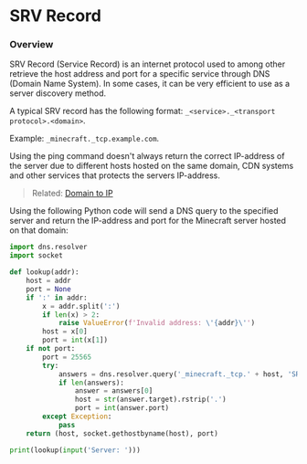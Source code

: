 # SRV Record

### Overview
SRV Record (Service Record) is an internet protocol used to among other retrieve the host address and port for a specific service through DNS (Domain Name System). In some cases, it can be very efficient to use as a server discovery method.

A typical SRV record has the following format: `_<service>._<transport protocol>.<domain>`.

Example: `_minecraft._tcp.example.com`.

Using the ping command doesn't always return the correct IP-address of the server due to different hosts hosted on the same domain, CDN systems and other services that protects the servers IP-address.
> Related: [Domain to IP](https://github.com/wodxgod/Griefing-Methods/blob/master/Discovering/Domain%20to%20IP.md)

Using the following Python code will send a DNS query to the specified server and return the IP-address and port for the Minecraft server hosted on that domain:
```python
import dns.resolver
import socket

def lookup(addr):
    host = addr
    port = None
    if ':' in addr:
        x = addr.split(':')
        if len(x) > 2:
            raise ValueError(f'Invalid address: \'{addr}\'')
        host = x[0]
        port = int(x[1])
    if not port:
        port = 25565
        try:
            answers = dns.resolver.query('_minecraft._tcp.' + host, 'SRV')
            if len(answers):
                answer = answers[0]
                host = str(answer.target).rstrip('.')
                port = int(answer.port)
        except Exception:
            pass
    return (host, socket.gethostbyname(host), port)

print(lookup(input('Server: ')))
```
